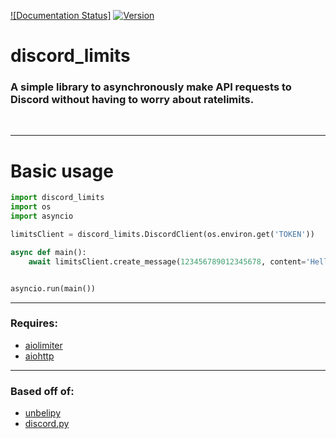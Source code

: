 [![Documentation Status]](https://discord-limits.readthedocs.io/en/latest/?badge=latest)
[![Version](https://img.shields.io/badge/Version-v1.1.2-blue)](https://img.shields.io/badge/Version-v1.1.2-blue)

# discord_limits

### A simple library to asynchronously make API requests to Discord without having to worry about ratelimits.

<br>

---

# Basic usage

```py
import discord_limits
import os
import asyncio

limitsClient = discord_limits.DiscordClient(os.environ.get('TOKEN'))

async def main():
    await limitsClient.create_message(123456789012345678, content='Hello World!')


asyncio.run(main())
```

---
### Requires:
- [aiolimiter](https://pypi.org/project/aiolimiter/)
- [aiohttp](https://pypi.org/project/aiohttp/)

---
### Based off of:
- [unbelipy](https://github.com/chrisdewa/unbelipy)
- [discord.py](https://github.com/Rapptz/discord.py)


[def]: https://readthedocs.org/projects/discord-limits/badge/?version=latest